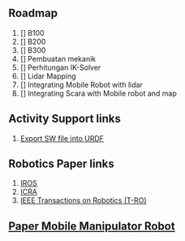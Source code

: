 ## Roadmap
1. [] B100
2. [] B200
3. [] B300
4. [] Pembuatan mekanik 
5. [] Perhitungan IK-Solver 
6. [] Lidar Mapping
7. [] Integrating Mobile Robot with lidar
8. [] Integrating Scara with Mobile robot and map


## Activity Support links
1. [Export SW file into URDF](https://github.com/ros/solidworks_urdf_exporter)

## Robotics Paper links
1. [IROS](https://www.ieee-ras.org/conferences-workshops/financially-co-sponsored/iros)
2. [ICRA](https://ieeexplore.ieee.org/Xplore/home.jsp)
3. [IEEE Transactions on Robotics (T-RO)](https://www.ieee-ras.org/publications/t-ro)

## [Paper Mobile Manipulator Robot](https://drive.google.com/drive/folders/1_cFrFfb227PlFDK6-m1qHWMJd3zU4rPY)
